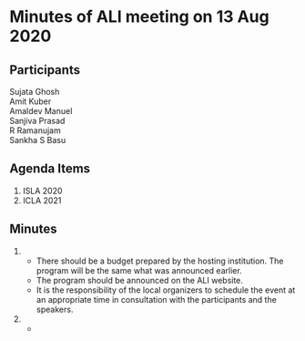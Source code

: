 
Minutes of ALI meeting on 13 Aug 2020
==============================


Participants
-------------
Sujata Ghosh     
Amit Kuber       
Amaldev Manuel        
Sanjiva Prasad           
R Ramanujam            
Sankha S Basu           



Agenda Items
----------------

1. ISLA 2020
2. ICLA 2021



Minutes
---------

1. + There should be a budget prepared by the hosting institution. The program will be the same what was announced earlier. 
    + The program should be announced on the ALI website.
    + It is the responsibility of the local organizers to schedule the event at an appropriate time in consultation with the participants and the speakers.
    
2. +  
